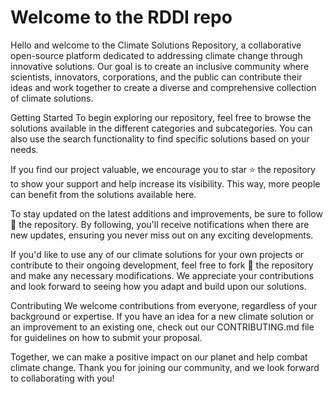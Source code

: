 # Welcome to the RDDI repo

Hello and welcome to the Climate Solutions Repository, a collaborative open-source platform dedicated to addressing climate change through innovative solutions. Our goal is to create an inclusive community where scientists, innovators, corporations, and the public can contribute their ideas and work together to create a diverse and comprehensive collection of climate solutions.

Getting Started
To begin exploring our repository, feel free to browse the solutions available in the different categories and subcategories. You can also use the search functionality to find specific solutions based on your needs.

If you find our project valuable, we encourage you to star :star: the repository to show your support and help increase its visibility. This way, more people can benefit from the solutions available here.

To stay updated on the latest additions and improvements, be sure to follow :eyes: the repository. By following, you'll receive notifications when there are new updates, ensuring you never miss out on any exciting developments.

If you'd like to use any of our climate solutions for your own projects or contribute to their ongoing development, feel free to fork :fork_and_knife: the repository and make any necessary modifications. We appreciate your contributions and look forward to seeing how you adapt and build upon our solutions.

Contributing
We welcome contributions from everyone, regardless of your background or expertise. If you have an idea for a new climate solution or an improvement to an existing one, check out our CONTRIBUTING.md file for guidelines on how to submit your proposal.

Together, we can make a positive impact on our planet and help combat climate change. Thank you for joining our community, and we look forward to collaborating with you!